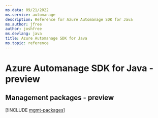 ```yaml
---
ms.data: 09/21/2022
ms.service: automanage
description: Reference for Azure Automanage SDK for Java
ms.author: jfree
author: joshfree
ms.devlang: java
title: Azure Automanage SDK for Java
ms.topic: reference
---
```

# Azure Automanage SDK for Java - preview

## Management packages - preview
[!INCLUDE [mgmt-packages](automanage-mgmt-index.md)]